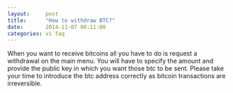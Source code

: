 ```yaml
---
layout:     post
title:      "How to withdraw BTC?"
date:       2014-11-07 00:11:00
categories: vi faq
---
```


When you want to receive bitcoins all you have to do is request a withdrawal on the main menu. You will have to specify the amount and provide the public key in which you want those btc to be sent. Please take your time to introduce the btc address correctly as bitcoin transactions are irreversible.
